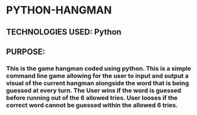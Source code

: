# PYTHON-HANGMAN

## TECHNOLOGIES USED: Python

## PURPOSE: 
### This is the game hangman coded using python. This is a simple command line game allowing for the user to input and output a visual of the current hangman alongside the word that is being guessed at every turn. The User wins if the word is guessed before running out of the 6 allowed tries. User looses if the correct word cannot be guessed within the allowed 6 tries.
